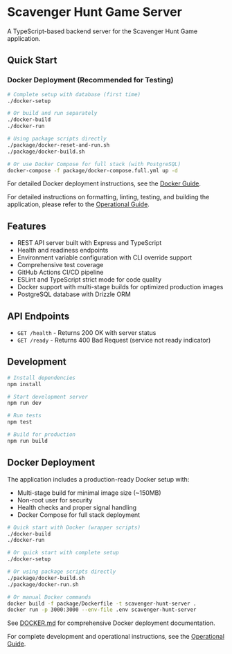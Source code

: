 # Scavenger Hunt Game Server

A TypeScript-based backend server for the Scavenger Hunt Game application.

## Quick Start

### Docker Deployment (Recommended for Testing)

```bash
# Complete setup with database (first time)
./docker-setup

# Or build and run separately
./docker-build
./docker-run

# Using package scripts directly
./package/docker-reset-and-run.sh
./package/docker-build.sh

# Or use Docker Compose for full stack (with PostgreSQL)
docker-compose -f package/docker-compose.full.yml up -d
```

For detailed Docker deployment instructions, see the [Docker Guide](./DOCKER.md).

For detailed instructions on formatting, linting, testing, and building the application, please refer to the [Operational Guide](./operational-guide.md).

## Features

- REST API server built with Express and TypeScript
- Health and readiness endpoints
- Environment variable configuration with CLI override support
- Comprehensive test coverage
- GitHub Actions CI/CD pipeline
- ESLint and TypeScript strict mode for code quality
- Docker support with multi-stage builds for optimized production images
- PostgreSQL database with Drizzle ORM

## API Endpoints

- `GET /health` - Returns 200 OK with server status
- `GET /ready` - Returns 400 Bad Request (service not ready indicator)

## Development

```bash
# Install dependencies
npm install

# Start development server
npm run dev

# Run tests
npm test

# Build for production
npm run build
```

## Docker Deployment

The application includes a production-ready Docker setup with:
- Multi-stage build for minimal image size (~150MB)
- Non-root user for security
- Health checks and proper signal handling
- Docker Compose for full stack deployment

```bash
# Quick start with Docker (wrapper scripts)
./docker-build
./docker-run

# Or quick start with complete setup
./docker-setup

# Or using package scripts directly
./package/docker-build.sh
./package/docker-run.sh

# Or manual Docker commands
docker build -f package/Dockerfile -t scavenger-hunt-server .
docker run -p 3000:3000 --env-file .env scavenger-hunt-server
```

See [DOCKER.md](./DOCKER.md) for comprehensive Docker deployment documentation.

For complete development and operational instructions, see the [Operational Guide](./operational-guide.md).